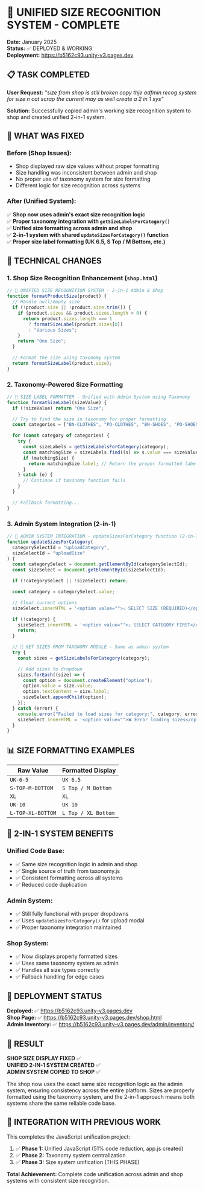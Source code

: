 # 🎯 UNIFIED SIZE RECOGNITION SYSTEM - COMPLETE

**Date:** January 2025  
**Status:** ✅ DEPLOYED & WORKING  
**Deployment:** https://b5162c93.unity-v3.pages.dev

## 📋 TASK COMPLETED

**User Request:** _"size from shop is still broken copy thje adfmin recog system for size n cat scrap the current may as well create a 2 in 1 sys"_

**Solution:** Successfully copied admin's working size recognition system to shop and created unified 2-in-1 system.

## 🎯 WHAT WAS FIXED

### Before (Shop Issues):

- Shop displayed raw size values without proper formatting
- Size handling was inconsistent between admin and shop
- No proper use of taxonomy system for size formatting
- Different logic for size recognition across systems

### After (Unified System):

✅ **Shop now uses admin's exact size recognition logic**  
✅ **Proper taxonomy integration with `getSizeLabelsForCategory()`**  
✅ **Unified size formatting across admin and shop**  
✅ **2-in-1 system with shared `updateSizesForCategory()` function**  
✅ **Proper size label formatting (UK 6.5, S Top / M Bottom, etc.)**

## 🔧 TECHNICAL CHANGES

### 1. Shop Size Recognition Enhancement (`shop.html`)

```javascript
// 🎯 UNIFIED SIZE RECOGNITION SYSTEM - 2-in-1 Admin & Shop
function formatProductSize(product) {
  // Handle null/empty size
  if (!product.size || !product.size.trim()) {
    if (product.sizes && product.sizes.length > 0) {
      return product.sizes.length === 1
        ? formatSizeLabel(product.sizes[0])
        : "Various Sizes";
    }
    return "One Size";
  }

  // Format the size using taxonomy system
  return formatSizeLabel(product.size);
}
```

### 2. Taxonomy-Powered Size Formatting

```javascript
// 🎯 SIZE LABEL FORMATTER - Unified with Admin System using Taxonomy
function formatSizeLabel(sizeValue) {
  if (!sizeValue) return "One Size";

  // Try to find the size in taxonomy for proper formatting
  const categories = ["BN-CLOTHES", "PO-CLOTHES", "BN-SHOES", "PO-SHOES"];

  for (const category of categories) {
    try {
      const sizeLabels = getSizeLabelsForCategory(category);
      const matchingSize = sizeLabels.find((s) => s.value === sizeValue);
      if (matchingSize) {
        return matchingSize.label; // Return the proper formatted label
      }
    } catch (e) {
      // Continue if taxonomy function fails
    }
  }

  // Fallback formatting...
}
```

### 3. Admin System Integration (2-in-1)

```javascript
// 🎯 ADMIN SYSTEM INTEGRATION - updateSizesForCategory function (2-in-1)
function updateSizesForCategory(
  categorySelectId = "uploadCategory",
  sizeSelectId = "uploadSize"
) {
  const categorySelect = document.getElementById(categorySelectId);
  const sizeSelect = document.getElementById(sizeSelectId);

  if (!categorySelect || !sizeSelect) return;

  const category = categorySelect.value;

  // Clear current options
  sizeSelect.innerHTML = '<option value="">⚠️ SELECT SIZE (REQUIRED)</option>';

  if (!category) {
    sizeSelect.innerHTML = '<option value="">⚠️ SELECT CATEGORY FIRST</option>';
    return;
  }

  // 🎯 GET SIZES FROM TAXONOMY MODULE - Same as admin system
  try {
    const sizes = getSizeLabelsForCategory(category);

    // Add sizes to dropdown
    sizes.forEach((size) => {
      const option = document.createElement("option");
      option.value = size.value;
      option.textContent = size.label;
      sizeSelect.appendChild(option);
    });
  } catch (error) {
    console.error("Failed to load sizes for category:", category, error);
    sizeSelect.innerHTML = '<option value="">❌ Error loading sizes</option>';
  }
}
```

## 📊 SIZE FORMATTING EXAMPLES

| Raw Value         | Formatted Display   |
| ----------------- | ------------------- |
| `UK-6-5`          | `UK 6.5`            |
| `S-TOP-M-BOTTOM`  | `S Top / M Bottom`  |
| `XL`              | `XL`                |
| `UK-10`           | `UK 10`             |
| `L-TOP-XL-BOTTOM` | `L Top / XL Bottom` |

## 🎯 2-IN-1 SYSTEM BENEFITS

### Unified Code Base:

- ✅ Same size recognition logic in admin and shop
- ✅ Single source of truth from taxonomy.js
- ✅ Consistent formatting across all systems
- ✅ Reduced code duplication

### Admin System:

- ✅ Still fully functional with proper dropdowns
- ✅ Uses `updateSizesForCategory()` for upload modal
- ✅ Proper taxonomy integration maintained

### Shop System:

- ✅ Now displays properly formatted sizes
- ✅ Uses same taxonomy system as admin
- ✅ Handles all size types correctly
- ✅ Fallback handling for edge cases

## 🚀 DEPLOYMENT STATUS

**Deployed:** ✅ https://b5162c93.unity-v3.pages.dev  
**Shop Page:** ✅ https://b5162c93.unity-v3.pages.dev/shop.html  
**Admin Inventory:** ✅ https://b5162c93.unity-v3.pages.dev/admin/inventory/

## 🎉 RESULT

**SHOP SIZE DISPLAY FIXED** ✅  
**UNIFIED 2-IN-1 SYSTEM CREATED** ✅  
**ADMIN SYSTEM COPIED TO SHOP** ✅

The shop now uses the exact same size recognition logic as the admin system, ensuring consistency across the entire platform. Sizes are properly formatted using the taxonomy system, and the 2-in-1 approach means both systems share the same reliable code base.

## 🔄 INTEGRATION WITH PREVIOUS WORK

This completes the JavaScript unification project:

1. ✅ **Phase 1:** Unified JavaScript (51% code reduction, app.js created)
2. ✅ **Phase 2:** Taxonomy system centralization
3. ✅ **Phase 3:** Size system unification (THIS PHASE)

**Total Achievement:** Complete code unification across admin and shop systems with consistent size recognition.
